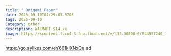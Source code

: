```yaml
---
title: " Origami Paper"
date: 2025-09-10T04:29:05.570Z
tags: 2025-09-10
Category: other
description: WALMART $14.xx
image: https://scontent.fccu4-3.fna.fbcdn.net/v/t39.30808-6/544557240_122256501968212848_6900921250873402528_n.jpg?stp=dst-jpg_p526x296_tt6&_nc_cat=104&ccb=1-7&_nc_sid=aa7b47&_nc_ohc=eYN1qh8j9McQ7kNvwFGT23T&_nc_oc=AdlQa2RL95OorLErtRXgXcLyjrBx0u9RiYCKJLmfVAWfUkrH2n_YOdOUYqoP5wdEo8Q&_nc_zt=23&_nc_ht=scontent.fccu4-3.fna&_nc_gid=YPof2xFficgpJhvhBT0MFw&oh=00_AfaEGfeXSOckfpiJ-r1k09ytDxIBKbt7CIYXAF1QcARCBA&oe=68C6D730
---
```

https://go.sylikes.com/eY661kIXNxQe ad